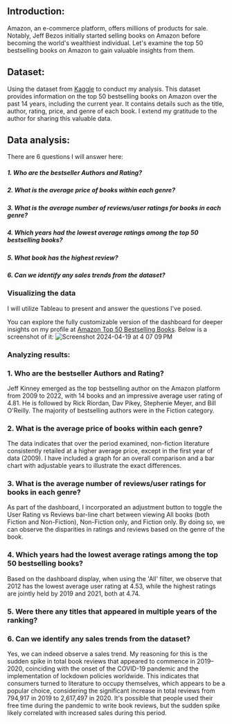 ## Introduction:
Amazon, an e-commerce platform, offers millions of products for sale. Notably, Jeff Bezos initially started selling books on Amazon before becoming the world's wealthiest individual. Let's examine the top 50 bestselling books on Amazon to gain valuable insights from them.

## Dataset:
Using the dataset from [Kaggle](https://www.kaggle.com/datasets/chriskachmar/amazon-top-50-bestselling-books-2009-2022) to conduct my analysis. This dataset provides information on the top 50 bestselling books on Amazon over the past 14 years, including the current year. It contains details such as the title, author, rating, price, and genre of each book. I extend my gratitude to the author for sharing this valuable data.

## Data analysis:
There are 6 questions I will answer here:

##### 1. Who are the bestseller Authors and Rating?
##### 2. What is the average price of books within each genre?
##### 3. What is the average number of reviews/user ratings for books in each genre?
##### 4. Which years had the lowest average ratings among the top 50 bestselling books?
##### 5. What book has the highest review?
##### 6. Can we identify any sales trends from the dataset?

###  Visualizing the data
I will utilize Tableau to present and answer the questions I've posed.

You can explore the fully customizable version of the dashboard for deeper insights on my profile at [Amazon Top 50 Bestselling Books](https://public.tableau.com/app/profile/clara.bach/viz/AmazonTop50Bestsellingbooks2009-2022/Dashboard12#1). Below is a screenshot of it:
![Screenshot 2024-04-19 at 4 07 09 PM](https://github.com/bachbaongan/Portfolio_Data/assets/144385168/a1f5d5bc-b5a2-44d4-a34c-d4e96f93e20f)

### Analyzing results:
### 1. Who are the bestseller Authors and Rating?
Jeff Kinney emerged as the top bestselling author on the Amazon platform from 2009 to 2022, with 14 books and an impressive average user rating of 4.81. He is followed by Rick Riordan, Dav Pikey, Stephenie Meyer, and Bill O'Reilly. 
The majority of bestselling authors were in the Fiction category. 

### 2. What is the average price of books within each genre?
The data indicates that over the period examined, non-fiction literature consistently retailed at a higher average price, except in the first year of data (2009). I have included a graph for an overall comparison and a bar chart with adjustable years to illustrate the exact differences.


### 3. What is the average number of reviews/user ratings  for books in each genre?
As part of the dashboard, I incorporated an adjustment button to toggle the User Rating vs Reviews bar-line chart between viewing All books (both Fiction and Non-Fiction), Non-Fiction only, and Fiction only. By doing so, we can observe the disparities in ratings and reviews based on the genre of the book.

### 4. Which years had the lowest average ratings among the top 50 bestselling books?
Based on the dashboard display, when using the 'All' filter, we observe that 2012 has the lowest average user rating at 4.53, while the highest ratings are jointly held by 2019 and 2021, both at 4.74.

### 5. Were there any titles that appeared in multiple years of the ranking?

### 6. Can we identify any sales trends from the dataset?
Yes, we can indeed observe a sales trend. My reasoning for this is the sudden spike in total book reviews that appeared to commence in 2019–2020, coinciding with the onset of the COVID-19 pandemic and the implementation of lockdown policies worldwide.
This indicates that consumers turned to literature to occupy themselves, which appears to be a popular choice, considering the significant increase in total reviews from 794,917 in 2019 to 2,617,497 in 2020. It's possible that people used their free time during the pandemic to write book reviews, but the sudden spike likely correlated with increased sales during this period.
